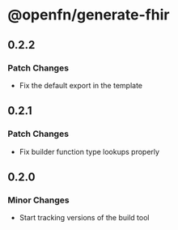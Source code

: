 # @openfn/generate-fhir

## 0.2.2

### Patch Changes

- Fix the default export in the template

## 0.2.1

### Patch Changes

- Fix builder function type lookups properly

## 0.2.0

### Minor Changes

- Start tracking versions of the build tool
